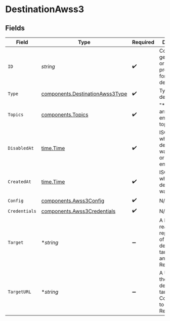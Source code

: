 # DestinationAwss3


## Fields

| Field                                                                                     | Type                                                                                      | Required                                                                                  | Description                                                                               | Example                                                                                   |
| ----------------------------------------------------------------------------------------- | ----------------------------------------------------------------------------------------- | ----------------------------------------------------------------------------------------- | ----------------------------------------------------------------------------------------- | ----------------------------------------------------------------------------------------- |
| `ID`                                                                                      | *string*                                                                                  | :heavy_check_mark:                                                                        | Control plane generated ID or user provided ID for the destination.                       | des_12345                                                                                 |
| `Type`                                                                                    | [components.DestinationAwss3Type](../../models/components/destinationawss3type.md)        | :heavy_check_mark:                                                                        | Type of the destination.                                                                  | aws_s3                                                                                    |
| `Topics`                                                                                  | [components.Topics](../../models/components/topics.md)                                    | :heavy_check_mark:                                                                        | "*" or an array of enabled topics.                                                        | *                                                                                         |
| `DisabledAt`                                                                              | [time.Time](https://pkg.go.dev/time#Time)                                                 | :heavy_check_mark:                                                                        | ISO Date when the destination was disabled, or null if enabled.                           | <nil>                                                                                     |
| `CreatedAt`                                                                               | [time.Time](https://pkg.go.dev/time#Time)                                                 | :heavy_check_mark:                                                                        | ISO Date when the destination was created.                                                | 2024-01-01T00:00:00Z                                                                      |
| `Config`                                                                                  | [components.Awss3Config](../../models/components/awss3config.md)                          | :heavy_check_mark:                                                                        | N/A                                                                                       |                                                                                           |
| `Credentials`                                                                             | [components.Awss3Credentials](../../models/components/awss3credentials.md)                | :heavy_check_mark:                                                                        | N/A                                                                                       |                                                                                           |
| `Target`                                                                                  | **string*                                                                                 | :heavy_minus_sign:                                                                        | A human-readable representation of the destination target (bucket and region). Read-only. | my-bucket in us-east-1                                                                    |
| `TargetURL`                                                                               | **string*                                                                                 | :heavy_minus_sign:                                                                        | A URL link to the destination target (AWS Console link to the bucket). Read-only.         | <nil>                                                                                     |